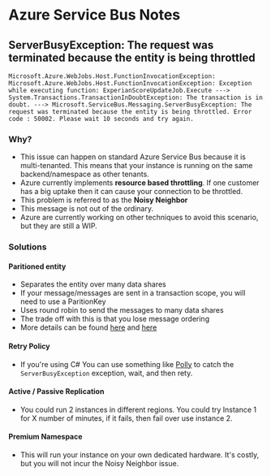 
# Azure Service Bus Notes

## ServerBusyException: The request was terminated because the entity is being throttled

```
Microsoft.Azure.WebJobs.Host.FunctionInvocationException: Microsoft.Azure.WebJobs.Host.FunctionInvocationException: Exception while executing function: ExperianScoreUpdateJob.Execute ---> System.Transactions.TransactionInDoubtException: The transaction is in doubt. ---> Microsoft.ServiceBus.Messaging.ServerBusyException: The request was terminated because the entity is being throttled. Error code : 50002. Please wait 10 seconds and try again.
``` 


### Why?
* This issue can happen on standard Azure Service Bus because it is multi-tenanted. This means that your instance is running on the same backend/namespace as other tenants.
* Azure currently implements **resource based throttling**. If one customer has a big uptake then it can cause your connection to be throttled.
* This problem is referred to as the **Noisy Neighbor**
* This message is not out of the ordinary.
* Azure are currently working on other techniques to avoid this scenario, but they are still a WIP.

### Solutions
#### Paritioned entity
* Separates the entity over many data shares
* If your message/messages are sent in a transaction scope, you will need to use a ParitionKey
* Uses round robin to send the messages to many data shares
* The trade off with this is that you lose message ordering
* More details can be found [here](https://docs.microsoft.com/en-us/azure/service-bus-messaging/service-bus-partitioning) and [here](https://azure.microsoft.com/en-us/blog/partitioned-service-bus-queues-and-topics/)


#### Retry Policy
* If you're using C# You can use something like [Polly](https://github.com/App-vNext/Polly) to catch the ```ServerBusyException``` exception, wait, and then rety.

#### Active / Passive Replication
* You could run 2 instances in different regions. You could try Instance 1 for X number of minutes, if it fails, then fail over use instance 2.

#### Premium Namespace
* This will run your instance on your own dedicated hardware. It's costly, but you will not incur the Noisy Neighbor issue.
